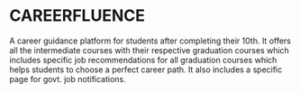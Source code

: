 # CAREERFLUENCE
A career guidance platform for students after completing their 10th. It offers all the intermediate courses with their respective graduation courses which includes specific job recommendations for all graduation courses which helps students to choose a perfect career path. It also includes a specific page for govt. job notifications.
